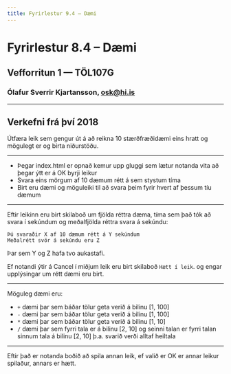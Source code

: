```yaml
---
title: Fyrirlestur 9.4 – Dæmi
---
```


# Fyrirlestur 8.4 – Dæmi

## Vefforritun 1 — TÖL107G

### Ólafur Sverrir Kjartansson, [osk@hi.is](mailto:osk@hi.is)

---

## Verkefni frá því 2018

Útfæra leik sem gengur út á að reikna 10 stærðfræðidæmi eins hratt og mögulegt er og birta niðurstöðu.

***

* Þegar index.html er opnað kemur upp gluggi sem lætur notanda vita að þegar ýtt er á OK byrji leikur
* Svara eins mörgum af 10 dæmum rétt á sem stystum tíma
* Birt eru dæmi og möguleiki til að svara þeim fyrir hvert af þessum tíu dæmum

***

Eftir leikinn eru birt skilaboð um fjölda réttra dæma, tíma sem það tók að svara í sekúndum og meðalfjölda réttra svara á sekúndu:

```text
Þú svaraðir X af 10 dæmum rétt á Y sekúndum
Meðalrétt svör á sekúndu eru Z
```

Þar sem Y og Z hafa tvo aukastafi.

Ef notandi ýtir á Cancel í miðjum leik eru birt skilaboð `Hætt í leik`. og engar upplýsingar um rétt dæmi eru birt.

***

Möguleg dæmi eru:

* `+` dæmi þar sem báðar tölur geta verið á bilinu [1, 100]
* `-` dæmi þar sem báðar tölur geta verið á bilinu [1, 100]
* `*` dæmi þar sem báðar tölur geta verið á bilinu [1, 10]
* `/` dæmi þar sem fyrri tala er á bilinu [2, 10] og seinni talan er fyrri talan sinnum tala á bilinu [2, 10] þ.a. svarið verði alltaf heiltala

***

Eftir það er notanda boðið að spila annan leik, ef valið er OK er annar leikur spilaður, annars er hætt.
